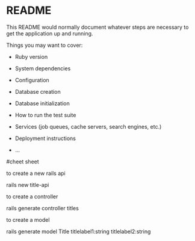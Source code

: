 # README

This README would normally document whatever steps are necessary to get the
application up and running.

Things you may want to cover:

* Ruby version

* System dependencies

* Configuration

* Database creation

* Database initialization

* How to run the test suite

* Services (job queues, cache servers, search engines, etc.)

* Deployment instructions

* ...

#cheet sheet 

to create a new rails api

rails new title-api

to create a controller

rails generate controller titles

to create a model

rails generate model Title titlelabel1:string   titlelabel2:string

